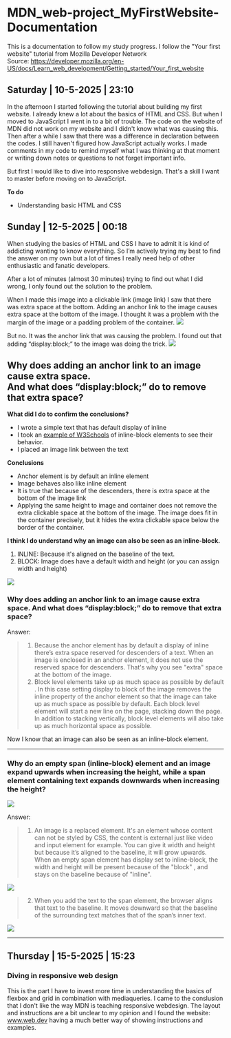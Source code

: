 # MDN_web-project_MyFirstWebsite-Documentation
This is a documentation to follow my study progress.
I follow the "Your first website" tutorial from Mozilla Developer Network <br>
Source: https://developer.mozilla.org/en-US/docs/Learn_web_development/Getting_started/Your_first_website

## Saturday | 10-5-2025 | 23:10
In the afternoon I started following the tutorial about building my first website. I already knew a lot about the basics of HTML and CSS. But when I moved to JavaScript I went in to a bit of trouble. The code on the website of MDN did not work on my website and I didn't know what was causing this. Then after a while I saw that there was a difference in declaration between the codes. I still haven't figured how JavaScript actually works. I made comments in my code to remind myself what I was thinking at that moment or writing down notes or questions to not forget important info.

But first I would like to dive into responsive webdesign. That's a skill I want to master before moving on to JavaScript.

**To do**
- Understanding basic HTML and CSS

## Sunday | 12-5-2025 | 00:18
When studying the basics of HTML and CSS I have to admit it is kind of addicting wanting to know everything. So I’m actively trying my best to find the answer on my own but a lot of times I really need help of other enthusiastic and fanatic developers.

After a lot of minutes (almost 30 minutes) trying to find out what I did wrong, I only found out the solution to the problem.

When I made this image into a clickable link (image link) I saw that there was extra space at the bottom. Adding an anchor link to the image causes extra space at the bottom of the image. I thought it was a problem with the margin of the image or a padding problem of the container.
<img src="https://global.discourse-cdn.com/freecodecamp/original/4X/a/b/8/ab8909c0ee9b48613f5ea831dca3b5aca0cbbb87.jpeg">

But no. It was the anchor link that was causing the problem. I found out that adding “display:block;” to the image was doing the trick.
<img src="https://global.discourse-cdn.com/freecodecamp/original/4X/c/0/a/c0aa938aa46acf85037ed17d87121811faec5125.jpeg">
## Why does adding an anchor link to an image cause extra space.<br> And what does “display:block;” do to remove that extra space?

**What did I do to confirm the conclusions?**

* I wrote a simple text that has default display of inline
* I took an <a href="https://www.w3schools.com/css/tryit.asp?filename=trycss_inline-block_span1">example of W3Schools</a> of inline-block elements to see their behavior. 
* I placed an image link between the text

**Conclusions**
* Anchor element is by default an inline element
* Image behaves also like inline element
* It is true that because of the descenders, there is extra space at the bottom of the image link
* Applying the same height to image and container does not remove the extra clickable space at the bottom of the image. The image does fit in the container precisely, but it hides the extra clickable space below the border of the container.

 **I think I do understand why an image can also be seen as an inline-block.**

1. INLINE: Because it's aligned on the baseline of the text.
2. BLOCK: Image does have a default width and height (or you can assign width and height)

<img src="https://global.discourse-cdn.com/freecodecamp/original/4X/a/2/3/a232efedc621bb9c0315c105e947c1814ceadb92.png">

### Why does adding an anchor link to an image cause extra space. And what does “display:block;” do to remove that extra space?
Answer: 
>1. Because the anchor element has by default a display of inline there’s extra space reserved for descenders of a text. When an image is enclosed in an anchor element, it does not use the reserved space for descenders. That's why you see "extra" space at the bottom of the image.
>2. Block level elements take up as much space as possible by default . In this case setting display to block of the image removes the inline property of the anchor element so that the image can take up as much space as possible by default. Each block level element will start a new line on the page, stacking down the page. In addition to stacking vertically, block level elements will also take up as much horizontal space as possible.

Now I know that an image can also be seen as an inline-block element.
<hr>

### Why do an empty span (inline-block) element and an image expand upwards when increasing the height, while a span element containing text expands downwards when increasing the height?

  <img src="https://global.discourse-cdn.com/freecodecamp/original/4X/1/7/c/17c7c71ebcab4294c98baaf7941c1ace8e07864f.png">
  
Answer:
>1. An image is a replaced element. It's an element whose content can not be styled by CSS, the content is external just like video and input element for example. You can give it width and height but because it’s aligned to the baseline, it will grow upwards. When an empty span element has display set to inline-block, the width and height will be present because of the "block" , and stays on the baseline because of "inline".
<img src="https://global.discourse-cdn.com/freecodecamp/original/4X/0/d/f/0dfb5343958463b85a9c0d1cb33a6b147f9dabf0.png">

>2. When you add the text to the span element, the browser aligns that text to the baseline. It moves downward so that the baseline of the surrounding text matches that of the span’s inner text.
<img src="https://global.discourse-cdn.com/freecodecamp/original/4X/d/b/8/db80f4c8dc1a2cac84542e186c6397a9800fbb3f.png">

<hr>

## Thursday | 15-5-2025 | 15:23
### Diving in responsive web design
This is the part I have to invest more time in understanding the basics of flexbox and grid in combination with mediaqueries. I came to the conslusion that I don't like the way MDN is teaching responsive webdesign. The layout and instructions are a bit unclear to my opinion and I found the website: <a href="https://web.dev/learn/design/welcome" alt="Link to webpage">www.web.dev</a> having a much better way of showing instructions and examples.







